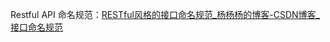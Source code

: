 Restful API 命名规范：[RESTful风格的接口命名规范_杨杨杨的博客-CSDN博客_接口命名规范](https://blog.csdn.net/qq_35075909/article/details/91522242)


